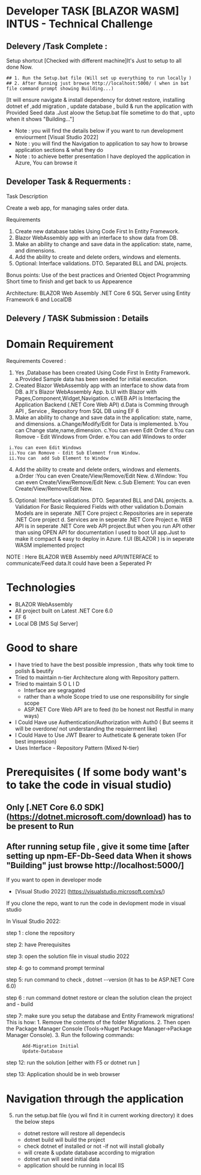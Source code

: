 # Developer TASK [BLAZOR WASM] INTUS - Technical Challenge

 ## Delevery /Task Complete : 
Setup shortcut [Checked with different machine]It's Just to setup to all done Now.

    ## 1. Run the Setup.bat file (Will set up everything to run locally )
    ## 2. After Running just browse http://localhost:5000/ ( when in bat file command prompt showing Building...)
    
[It will ensure navigate & install dependency  for dotnet restore, installing dotnet ef ,add migration , update database , build & run the application with Provided Seed data .Just aloow the Setup.bat file sometime to do that , upto when it shows "Building..."]

 * Note : you will find the details below if you want to run development enviourment [Visual Studio 2022] 
 * Note : you will find the Navigation to application to say how to browse application sections & what they do
 * Note : to achieve better presentation I have deployed the application in Azure, You can browse it

## Developer Task & Requerments :

Task Description

Create a web app, for managing sales order data.

Requirements
1. Create new database tables Using Code First In Entity Framework.
2. Blazor WebAssembly app with an interface to show data from DB.
3. Make an ability to change and save data in the application: state, name, and dimensions.
4. Add the ability to create and delete orders, windows and elements.
5. Optional: Interface validations. DTO. Separated BLL and DAL projects.

Bonus points:
Use of the best practices and Oriented Object Programming
Short time to finish and get back to us
Appearence

Architecture:
BLAZOR Web Assembly 
.NET Core 6
SQL Server using Entity Framework 6 and LocalDB


## Delevery / TASK Submission : Details

# Domain Requirement 
Requirements Covered :
   1. Yes ,Database has been created Using Code First In Entity Framework.
     a.Provided Sample data has been seeded for initial execution.
   2. Created Blazor WebAssembly app with an interface to show data from DB.
     a.It's Blazor WebAssembly App.
     b.UI with Blazor with Pages,Component,Widget,Navigation.
     c.WEB API is Interfacing the Application Backend (.NET Core Web API)
     d.Data is Comming through API , Service , Repository from SQL DB using EF 6
   3. Make an ability to change and save data in the application: state, name, and dimensions.
     a.Change/Modify/Edit for Data is implemented.
     b.You can Change state,name,dimension.
     c.You can even Edit Order
     d.You can Romove - Edit Windows from Order.
     e.You can add Windows to order
     
     i.You can even Edit Windows
     ii.You can Romove - Edit Sub Element from Window.
     ii.You can  add Sub Element to Window 
   4. Add the ability to create and delete orders, windows and elements.
     a.Order :You can even Create/View/Remove/Edit New.
     d.Window: You can even Create/View/Remove/Edit New.
     c.Sub Element: You can even Create/View/Remove/Edit New.
     
   5. Optional: Interface validations. DTO. Separated BLL and DAL projects.
     a. Validation For Basic Requiered Fields with other validation
     b.Domain Models are in seperate .NET Core project
     c.Repositories are in seperate .NET Core project
     d. Services are in seperate .NET Core Project
     e. WEB API is in seperate .NET Core web API project.But when you run API other than using OPEN API for documentation I used to boot UI app.Just to make it compact       & easy to deploy in Azure.
     f.UI (BLAZOR ) is in seperate WASM implemented project

NOTE : Here BLAZOR WEB Assembly need API/INTERFACE to communicate/Feed data.It could have been a Seperated Pr 


# Technologies
 - BLAZOR WebAssembly
 - All project built on Latest .NET Core 6.0 
 - EF 6
 - Local DB [MS Sql Server]

# Good to share 
  - I have tried to have the best possible impression , thats why took time to polish & beutify
  - Tried to maintain n-tier Architecture along with Repository pattern.
  - Tried to maintain S O L I D
     - Interface are segragated
     - rather than a whole Scope tried to use one responsibility for single scope
     - ASP.NET Core Web API are to feed (to be honest not Restful in many ways)
  - I Could Have use Authentication/Authorization with Auth0 ( But seems it will be overdone/ not understanding the requierment like)
  - I Could Have to Use JWT Bearer to Autheticate & generate token (For best impression)
  - Uses Interface - Repository Pattern (Mixed N-tier)

# Prerequisites ( If some body want's to take the code in visual studio)

## Only [.NET Core 6.0 SDK] (https://dotnet.microsoft.com/download) has to be present to Run
## After running setup file , give it some time [after setting up npm-EF-Db-Seed data When it shows "Building" just browse http://localhost:5000/]

If you want to open in developer mode 

* [Visual Studio 2022] (https://visualstudio.microsoft.com/vs/)

If you clone the repo, want to run the code in devlopment mode in visual studio

In Visual Studio 2022:

step 1 : clone the repository

step 2: have Prerequisites

step 3: open the solution file in visual studio 2022

step 4: go to command prompt terminal

step 5: run command to check ,  dotnet --version (it has to be ASP.NET Core 6.0)

step 6 : run command dotnet restore or clean the solution clean the project and  - build

step 7: make sure you setup the database and Entity Framework migrations!
This is how:
      1. Remove the contents of the folder Migrations.
      2. Then open the Package Manager Console (Tools->Nuget Package Manager->Package Manager Console).
      3. Run the following commands:

          Add-Migration Initial
          Update-Database
 
 
 step 12: run the solution [either with F5 or dotnet run ]

 step 13: Application should be in web browser
 
 
 # Navigation through the application
 


5) run the setup.bat file (you wil find it in current working directory)
   it does the below steps 

   - dotnet restore will restore all dependecis
   - dotnet build will build the project
   - check dotnet ef installed or not
    -if not will install globally
    - will create & update database according to migration
    - dotnet run will seed initial data 
    - application should be running in local IIS
